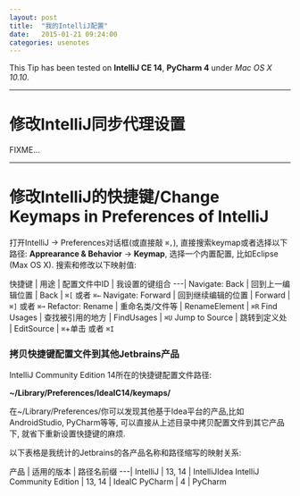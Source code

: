 ```yaml
---
layout: post
title:  "我的IntelliJ配置"
date:   2015-01-21 09:24:00
categories: usenotes
---
```


This Tip has been tested on **IntelliJ CE 14**, **PyCharm 4** under  _Mac OS X 10.10_.

---

# 修改IntelliJ同步代理设置

FIXME...

---

# 修改IntelliJ的快捷键/Change Keymaps in Preferences of IntelliJ

打开IntelliJ -> Preferences对话框(或直接敲 `⌘,`), 直接搜索keymap或者选择以下路径: **Apprearance & Behavior** -> **Keymap**, 选择一个内置配置, 比如Eclipse (Max OS X). 搜索和修改以下映射值:

快捷键 | 用途 | 配置文件中ID | 我设置的键组合
---|
Navigate: Back | 回到上一编辑位置 | Back | `⌘[` 或者 `⌘←`
Navigate: Forward | 回到继续编辑的位置 | Forward | `⌘]` 或者 `⌘➞`
Refactor: Rename | 重命名类/文件等 | RenameElement | `⌘R`
Find Usages | 查找被引用的地方 | FindUsages | `⌘U`
Jump to Source | 跳转到定义处 | EditSource | `⌘`+单击 或者 `⌘I`

### 拷贝快捷键配置文件到其他Jetbrains产品

IntelliJ Community Edition 14所在的快捷键配置文件路径:

**~/Library/Preferences/IdeaIC14/keymaps/**

在~/Library/Preferences/你可以发现其他基于Idea平台的产品,比如AndroidStudio, PyCharm等等, 可以直接从上述目录中拷贝配置文件到其它产品下, 就省下重新设置快捷键的麻烦.

以下表格是我统计的Jetbrains的各产品名称和路径缩写的映射关系:

产品 | 适用的版本 | 路径名前缀
---|
IntelliJ | 13, 14 | IntelliJIdea
IntelliJ Community Edition | 13, 14 | IdeaIC
PyCharm | 4 | PyCharm

